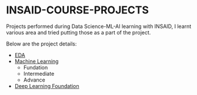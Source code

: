 # INSAID-COURSE-PROJECTS
Projects performed during Data Science-ML-AI learning with INSAID, I learnt various area and tried putting those as a part of the project. 

Below are the project details:

- [EDA](https://github.com/jmps967/INSAID-COURSE-PROJECTS/tree/main/EDA%20Project)
- [Machine Learning](https://github.com/jmps967/INSAID-COURSE-PROJECTS/tree/main/EDA%20Project)
    - Fundation
    - Intermediate
    - Advance
- [Deep Learning Foundation](https://github.com/jmps967/INSAID-COURSE-PROJECTS/tree/main/Deep%20Learning)
